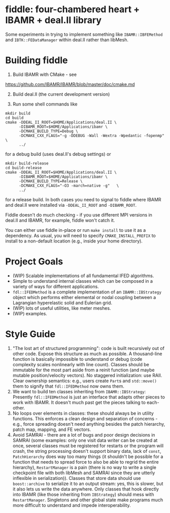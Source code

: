 # fiddle: four-chambered heart + IBAMR + deal.II library

Some experiments in trying to implement something like `IBAMR::IBFEMethod` and
`IBTK::FEDataManager` within deal.II rather than libMesh.

# Building fiddle

1. Build IBAMR with CMake - see

https://github.com/IBAMR/IBAMR/blob/master/doc/cmake.md

2. Build deal.II (the current development version)

3. Run some shell commands like
```
mkdir build
cd build
cmake -DDEAL_II_ROOT=$HOME/Applications/deal.II \
      -DIBAMR_ROOT=$HOME/Applications/ibamr \
      -DCMAKE_BUILD_TYPE=Debug \
      -DCMAKE_CXX_FLAGS="-g -DDEBUG -Wall -Wextra -Wpedantic -fopenmp"   \
      ../
```
for a debug build (uses deal.II's debug settings) or
```
mkdir build-release
cd build-release
cmake -DDEAL_II_ROOT=$HOME/Applications/deal.II \
      -DIBAMR_ROOT=$HOME/Applications/ibamr \
      -DCMAKE_BUILD_TYPE=Release \
      -DCMAKE_CXX_FLAGS="-O3 -march=native -g"   \
      ../
```
for a release build. In both cases you need to signal to fiddle where IBAMR and
deal.II were installed via `-DDEAL_II_ROOT` and `-DIBAMR_ROOT`.

Fiddle doesn't do much checking - if you use different MPI versions in deal.II
and IBAMR, for example, fiddle won't catch it.

You can either use fiddle in-place or run `make install` to use it as a
dependency. As usual, you will need to specify `CMAKE_INSTALL_PREFIX` to install
to a non-default location (e.g., inside your home directory).

# Project Goals

- (WIP) Scalable implementations of all fundamental IFED algorithms.
- Simple to understand internal classes which can be composed in a variety of
  ways for different applications.
- `fdl::IFEDMethod` is a complete implementation of an `IBAMR::IBStrategy`
  object which performs either elemental or nodal coupling between a
  Lagrangian hyperelastic solid and Eulerian grid.
- (WIP) lots of useful utilities, like meter meshes.
- (WIP) examples.

# Style Guide
1. "The lost art of structured programming": code is built recursively out of
   other code. Expose this structure as much as possible. A thousand-line
   function is basically impossible to understand or debug (code complexity
   scales nonlinearly with line count). Classes should be immutable for the most
   part aside from a reinit function (and maybe mutable position/velocity
   vectors). No staggered initialization: use RAII. Clear ownership semantics:
   e.g., users create `Part`s and `std::move()` them to signify that
   `fdl::IFEDMethod` now owns them.
2. We want to build ten classes inheriting from `IBAMR::IBStrategy`: Presently
   `fdl::IFEDMethod` is just an interface that adapts other pieces to work with
   IBAMR. It doesn't much past get the pieces talking to each-other.
3. No loops over elements in classes: these should always be in utility
   functions. This enforces a clean design and separation of concerns - e.g.,
   force spreading doesn't need anything besides the patch hierarchy, patch map,
   mapping, and FE vectors.
4. Avoid SAMRAI - there are a lot of bugs and poor design decisions in SAMRAI
   (some examples: only one visit data writer can be created at once, several
   classes must be registered for restarts or the program will crash, the string
   processing doesn't support binary data, lack of `const`, `PatchHierarchy`
   does way too many things (it shouldn't be possible for a function that needs
   to spread force to also be able to regrid the entire hierarchy),
   `RestartManager` is a pain (there is no way to write a single checkpoint file
   with both libMesh and SAMRAI since they are utterly inflexible in
   serialization)). Classes that store data should use `boost::archive` to
   serialize it to an output stream: yes, this is slower, but it also lets us
   write the data anywhere. Only classes that hook directly into IBAMR (like
   those inheriting from `IBStrategy`) should mess with `RestartManager`.
   Singletons and other global state make programs much more difficult to
   understand and impede interoperability.

